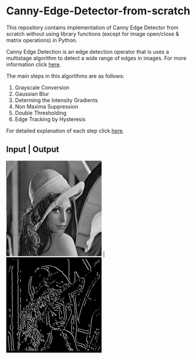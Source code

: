 # Canny-Edge-Detector-from-scratch

This repository contains implementation of Canny Edge Detector from scratch without using library functions (except for image open/close & matrix operations) in Python. 

Canny Edge Detection is an edge detection operator that is uses a multistage algorithm to detect a wide range of edges in images. 
For more information click [here](https://en.wikipedia.org/wiki/Canny_edge_detector). 

The main steps in this algorithms are as follows: 
1. Grayscale Conversion
2. Gaussian Blur
3. Determing the Intensity Gradients
4. Non Maxima Suppression
5. Double Thresholding 
6. Edge Tracking by Hysteresis 

For detailed explanation of each step click [here](http://justin-liang.com/tutorials/canny/). 


## Input | Output 

![Input Image](https://github.com/Prashant-mahajan/Canny-Edge-Detector-from-scratch/blob/master/Images/Lena256.bmp) | ![Output Image](https://github.com/Prashant-mahajan/Canny-Edge-Detector-from-scratch/blob/master/Outputs/Lena/50_percent.jpg)








